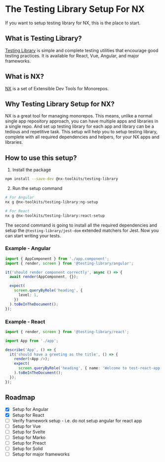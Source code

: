 # The Testing Library Setup For NX

If you want to setup testing library for NX, this is the place to start.

## What is Testing Library?

[Testing Library](https://testing-library.com/) is simple and complete testing
utilities that encourage good testing practices. It is available for React, Vue,
Angular, and major frameworks.

## What is NX?

[NX](https://nx.dev/) is a set of Extensible Dev Tools for Monorepos.

## Why Testing Library Setup for NX?

NX is a great tool for managing monorepos. This means, unlike a normal single
app repository approach, you can have multiple apps and libraries in a single
repo. And set up testing library for each app and library can be a tedious
and repetitive task. This setup will help you to setup testing library, complete
with all required dependencies and helpers, for your NX apps and libraries.

## How to use this setup?

1. Install the package

```bash
npm install --save-dev @nx-toolkits/testing-library
```

2. Run the setup command

```bash
# For Angular
nx g @nx-toolkits/testing-library:ng-setup

# For React
nx g @nx-toolkits/testing-library:react-setup
```

The second command is going to install all the required dependencies and setup
the `@testing-library/jest-dom` extended matchers for Jest. Now you can start
writing your tests.

### Example - Angular

```ts
import { AppComponent } from './app.component';
import { render, screen } from '@testing-library/angular';

it('should render component correctly', async () => {
  await render(AppComponent, {});

  expect(
    screen.queryByRole('heading', {
      level: 1,
    })
  ).toBeInTheDocument();
});
```

### Example - React

```ts
import { render, screen } from '@testing-library/react';

import App from './app';

describe('App', () => {
  it('should have a greeting as the title', () => {
    render(<App />);
    expect(
      screen.queryByRole('heading', { name: 'Welcome to test-react-app!' })
    ).toBeInTheDocument();
  });
});
```

## Roadmap

- [x] Setup for Angular
- [x] Setup for React
- [ ] Verify framework setup - i.e. do not setup angular for react app
- [ ] Setup for Vue
- [ ] Setup for Svelte
- [ ] Setup for Marko
- [ ] Setup for Preact
- [ ] Setup for Solid
- [ ] Setup for major frameworks
